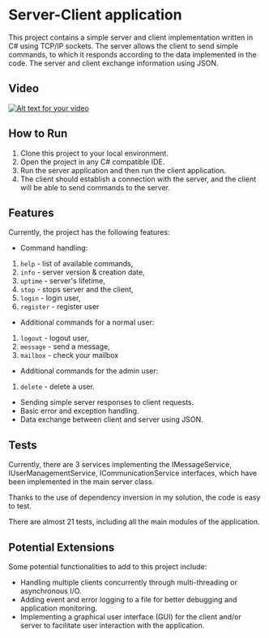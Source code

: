 # Server-Client application

This project contains a simple server and client implementation written in C# using TCP/IP sockets. 
The server allows the client to send simple commands, to which it responds according to the data implemented in the code. The server and client exchange information using JSON.

## Video

[![Alt text for your video](http://img.youtube.com/vi/Al10hUIZXU8/0.jpg)](http://www.youtube.com/watch?v=Al10hUIZXU8)

## How to Run

1. Clone this project to your local environment.
2. Open the project in any C# compatible IDE.
3. Run the server application and then run the client application.
4. The client should establish a connection with the server, and the client will be able to send commands to the server.

## Features

Currently, the project has the following features:
- Command handling:
1. `help` - list of available commands,
2. `info` - server version & creation date,
3.  `uptime` - server's lifetime,
4.  `stop` - stops server and the client,
5.  `login` - login user,
6.  `register` - register user
- Additional commands for a normal user:
1.  `logout` - logout user,
2.  `message` - send a message,
3.  `mailbox` - check your mailbox
- Additional commands for the admin user:
1. `delete` - delete a user.
- Sending simple server responses to client requests.
- Basic error and exception handling.
- Data exchange between client and server using JSON.

## Tests

Currently, there are 3 services implementing the IMessageService, IUserManagementService, ICommunicationService interfaces, which have been implemented in the main server class.

Thanks to the use of dependency inversion in my solution, the code is easy to test. 

There are almost 21 tests, including all the main modules of the application.


## Potential Extensions

Some potential functionalities to add to this project include:
- Handling multiple clients concurrently through multi-threading or asynchronous I/O.
- Adding event and error logging to a file for better debugging and application monitoring.
- Implementing a graphical user interface (GUI) for the client and/or server to facilitate user interaction with the application.

